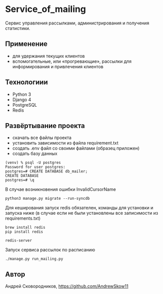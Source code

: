 # Service_of_mailing
Сервис управления рассылками, администрирования и получения статистики.

## Применение 
- для удержания текущих клиентов
- вспомогательные, или «прогревающие», рассылки для информирования и привлечения клиентов

## Технологиии 
- Python 3 
- Django 4
- PostgreSQL
- Redis

## Развёртывание проекта 
- скачать все файлы проекта
- установить зависимости из файла requirement.txt
- создать .env файл со своими файлами (образец приложен)
- создать базу данных
```commandline
(venv) % psql -U postgres 
Password for user postgres: 
postgres=# CREATE DATABASE db_mailer;
CREATE DATABASE
postgres=# \q
```

В случае возникновения ошибки InvalidCursorName 
```commandline
python3 manage.py migrate --run-syncdb

```
Для кеширования запуск redis обязателен, команды для установки и запуска ниже (в случае если не были установлены все записимости из requirements.txt)

```commandline
brew install redis
pip install redis

redis-server
```

Запуск сервиса рассылок по расписанию
```commandline
./manage.py run_mailing.py
```


## Автор 
Андрей Сковородников, https://github.com/AndrewSkow11

